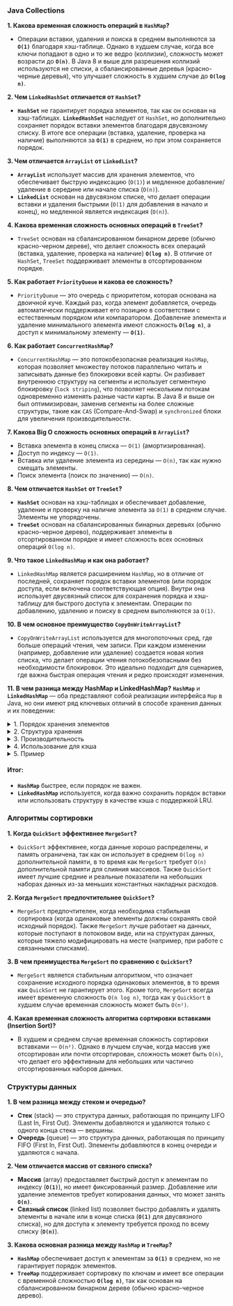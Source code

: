 ### Java Collections

**1. Какова временная сложность операций в `HashMap`?**
- Операции вставки, удаления и поиска в среднем выполняются за **`O(1)`** благодаря хэш-таблице. Однако в худшем случае, когда все ключи попадают в одно и то же ведро (коллизии), сложность может возрасти до **`O(n)`**. В Java 8 и выше для разрешения коллизий используются не списки, а сбалансированные деревья (красно-черные деревья), что улучшает сложность в худшем случае до **`O(log n)`**.

**2. Чем `LinkedHashSet` отличается от `HashSet`?**
- **`HashSet`** не гарантирует порядка элементов, так как он основан на хэш-таблицах. **`LinkedHashSet`** наследует от `HashSet`, но дополнительно сохраняет порядок вставки элементов благодаря двусвязному списку. В итоге все операции (вставка, удаление, проверка на наличие) выполняются за **`O(1)`** в среднем, но при этом сохраняется порядок.

**3. Чем отличается `ArrayList` от `LinkedList`?**
- **`ArrayList`** использует массив для хранения элементов, что обеспечивает быструю индексацию (`O(1)`) и медленное добавление/удаление в середине или начале списка (`O(n)`).
- **`LinkedList`** основан на двусвязном списке, что делает операции вставки и удаления быстрыми (`O(1)` для добавления в начало и конец), но медленной является индексация (`O(n)`).

**4. Какова временная сложность основных операций в `TreeSet`?**
- `TreeSet` основан на сбалансированном бинарном дереве (обычно красно-черном дереве), что делает сложность всех операций (вставка, удаление, проверка на наличие) **`O(log n)`**. В отличие от `HashSet`, `TreeSet` поддерживает элементы в отсортированном порядке.

**5. Как работает `PriorityQueue` и какова ее сложность?**
- `PriorityQueue` — это очередь с приоритетом, которая основана на двоичной куче. Каждый раз, когда элемент добавляется, очередь автоматически поддерживает его позицию в соответствии с естественным порядком или компаратором. Добавление элемента и удаление минимального элемента имеют сложность **`O(log n)`**, а доступ к минимальному элементу — **`O(1)`**.

**6. Как работает `ConcurrentHashMap`?**
- `ConcurrentHashMap` — это потокобезопасная реализация `HashMap`, которая позволяет множеству потоков параллельно читать и записывать данные без блокировки всей карты. Он разбивает внутреннюю структуру на сегменты и использует сегментную блокировку (`lock striping`), что позволяет нескольким потокам одновременно изменять разные части карты. В Java 8 и выше он был оптимизирован, заменив сегменты на более сложные структуры, такие как `CAS` (Compare-And-Swap) и `synchronized` блоки для увеличения производительности.

**7. Какова Big O сложность основных операций в `ArrayList`?**
- Вставка элемента в конец списка — `O(1)` (амортизированная).
- Доступ по индексу — `O(1)`.
- Вставка или удаление элемента из середины — `O(n)`, так как нужно смещать элементы.
- Поиск элемента (поиск по значению) — `O(n)`.

**8. Чем отличается `HashSet` от `TreeSet`?**
- **`HashSet`** основан на хэш-таблицах и обеспечивает добавление, удаление и проверку на наличие элемента за `O(1)` в среднем случае. Элементы не упорядочены.
- **`TreeSet`** основан на сбалансированных бинарных деревьях (обычно красно-черное дерево), поддерживает элементы в отсортированном порядке и имеет сложность всех основных операций `O(log n)`.

**9. Что такое `LinkedHashMap` и как она работает?**
- `LinkedHashMap` является расширением `HashMap`, но в отличие от последней, сохраняет порядок вставки элементов (или порядок доступа, если включена соответствующая опция). Внутри она использует двусвязный список для сохранения порядка и хэш-таблицу для быстрого доступа к элементам. Операции по добавлению, удалению и поиску в среднем выполняются за `O(1)`.

**10. В чем основное преимущество `CopyOnWriteArrayList`?**
- `CopyOnWriteArrayList` используется для многопоточных сред, где больше операций чтения, чем записи. При каждом изменении (например, добавление или удаление) создается новая копия списка, что делает операции чтения потокобезопасными без необходимости блокировок. Это идеально подходит для сценариев, где важна быстрая операция чтения и редко происходят изменения.

**11. В чем разница между HashMap и LinkedHashMap?**
**`HashMap`** и **`LinkedHashMap`** — оба представляют собой реализации интерфейса `Map` в Java, но они имеют ряд ключевых отличий в способе хранения данных и их поведении:

<details>
  <summary>1. Порядок хранения элементов</summary>

   - **`HashMap`** не гарантирует никакого порядка элементов. Порядок может меняться в зависимости от операций вставки и удаления, и вы не можете быть уверены, что элементы будут извлекаться в том порядке, в котором они были добавлены.
   - **`LinkedHashMap`** сохраняет **порядок вставки** элементов, что означает, что элементы будут возвращаться в том порядке, в котором они были добавлены. Также существует возможность настроить `LinkedHashMap` для поддержки порядка доступа (когда последние использованные элементы перемещаются в конец).
</details>

<details>
  <summary>2. Структура хранения</summary>

   - **`HashMap`** использует хэш-таблицу для хранения ключей и значений.
   - **`LinkedHashMap`** наследуется от `HashMap`, но дополнительно использует **двусвязный список**, чтобы поддерживать порядок вставки элементов или порядок доступа (если включен режим LRU — least-recently-used).
</details>

<details>
  <summary>3. Производительность</summary>

   - **`HashMap`** немного быстрее в операциях добавления и удаления, так как не нужно управлять связным списком.
   - **`LinkedHashMap`** несколько медленнее из-за поддержания связанного списка, но все основные операции (вставка, удаление, поиск) выполняются за **`O(1)`**, так же как и в `HashMap`.
</details>

<details>
  <summary>4. Использование для кэша</summary>

   - **`LinkedHashMap`** может быть настроен как **LRU-кэш**, который удаляет самые старые записи при достижении определенного размера. Для этого используется конструктор с параметром `accessOrder`, который при значении `true` включает порядок доступа, перемещая недавно использованные элементы в конец.
</details>

<details>
  <summary>5. Пример</summary>

```java
Map<String, Integer> hashMap = new HashMap<>();
hashMap.put("A", 1);
hashMap.put("B", 2);
hashMap.put("C", 3);
System.out.println(hashMap); // Порядок не гарантирован, например: {B=2, A=1, C=3}

Map<String, Integer> linkedHashMap = new LinkedHashMap<>();
linkedHashMap.put("A", 1);
linkedHashMap.put("B", 2);
linkedHashMap.put("C", 3);
System.out.println(linkedHashMap); // Порядок сохраняется: {A=1, B=2, C=3}
```
</details>

#### Итог:
- **`HashMap`** быстрее, если порядок не важен.
- **`LinkedHashMap`** используется, когда важно сохранить порядок вставки или использовать структуру в качестве кэша с поддержкой LRU.

### Алгоритмы сортировки

**1. Когда `QuickSort` эффективнее `MergeSort`?**
- `QuickSort` эффективнее, когда данные хорошо распределены, и память ограничена, так как он использует в среднем `O(log n)` дополнительной памяти, в то время как `MergeSort` требует `O(n)` дополнительной памяти для слияния массивов. Также `QuickSort` имеет лучшие средние и реальные показатели на небольших наборах данных из-за меньших константных накладных расходов.

**2. Когда `MergeSort` предпочтительнее `QuickSort`?**
- `MergeSort` предпочтителен, когда необходима стабильная сортировка (когда одинаковые элементы должны сохранять свой исходный порядок). Также `MergeSort` лучше работает на данных, которые поступают в потоковом виде, или на структурах данных, которые тяжело модифицировать на месте (например, при работе с связанными списками).

**3. В чем преимущества `MergeSort` по сравнению с `QuickSort`?**
- `MergeSort` является стабильным алгоритмом, что означает сохранение исходного порядка одинаковых элементов, в то время как `QuickSort` не гарантирует этого. Кроме того, `MergeSort` всегда имеет временную сложность `O(n log n)`, тогда как у `QuickSort` в худшем случае временная сложность может быть `O(n²)`.

**4. Какая временная сложность алгоритма сортировки вставками (Insertion Sort)?**
- В худшем и среднем случае временная сложность сортировки вставками — `O(n²)`. Однако в лучшем случае, когда массив уже отсортирован или почти отсортирован, сложность может быть `O(n)`, что делает его эффективным для небольших или частично отсортированных наборов данных.

### Структуры данных

**1. В чем разница между стеком и очередью?**
- **Стек** (stack) — это структура данных, работающая по принципу LIFO (Last In, First Out). Элементы добавляются и удаляются только с одного конца стека — вершины.
- **Очередь** (queue) — это структура данных, работающая по принципу FIFO (First In, First Out). Элементы добавляются в конец очереди и удаляются с начала.

**2. Чем отличается массив от связного списка?**
- **Массив** (array) предоставляет быстрый доступ к элементам по индексу (**`O(1)`**), но имеет фиксированный размер. Добавление или удаление элементов требует копирования данных, что может занять **`O(n)`**.
- **Связный список** (linked list) позволяет быстро добавлять и удалять элементы в начале или в конце списка (**`O(1)`** для двусвязного списка), но для доступа к элементу требуется проход по всему списку (**`O(n)`**).

**3. Какова основная разница между `HashMap` и `TreeMap`?**
- **`HashMap`** обеспечивает доступ к элементам за **`O(1)`** в среднем, но не гарантирует порядок элементов.
- **`TreeMap`** поддерживает сортировку по ключам и имеет все операции с временной сложностью **`O(log n)`**, так как основан на сбалансированном бинарном дереве (обычно красно-черное дерево).
